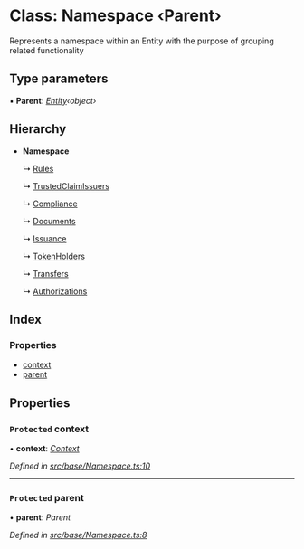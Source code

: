 # Class: Namespace ‹**Parent**›

Represents a namespace within an Entity with the purpose of grouping related functionality

## Type parameters

▪ **Parent**: *[Entity](base.entity.md)‹object›*

## Hierarchy

* **Namespace**

  ↳ [Rules](api_entities_securitytoken_compliance.rules.md)

  ↳ [TrustedClaimIssuers](api_entities_securitytoken_compliance.trustedclaimissuers.md)

  ↳ [Compliance](api_entities_securitytoken_compliance.compliance.md)

  ↳ [Documents](api_entities_securitytoken.documents.md)

  ↳ [Issuance](api_entities_securitytoken.issuance.md)

  ↳ [TokenHolders](api_entities_securitytoken.tokenholders.md)

  ↳ [Transfers](api_entities_securitytoken.transfers.md)

  ↳ [Authorizations](api_entities_identity.authorizations.md)

## Index

### Properties

* [context](base.namespace.md#protected-context)
* [parent](base.namespace.md#protected-parent)

## Properties

### `Protected` context

• **context**: *[Context](context.context-1.md)*

*Defined in [src/base/Namespace.ts:10](https://github.com/PolymathNetwork/polymesh-sdk/blob/6d34df1/src/base/Namespace.ts#L10)*

___

### `Protected` parent

• **parent**: *Parent*

*Defined in [src/base/Namespace.ts:8](https://github.com/PolymathNetwork/polymesh-sdk/blob/6d34df1/src/base/Namespace.ts#L8)*
